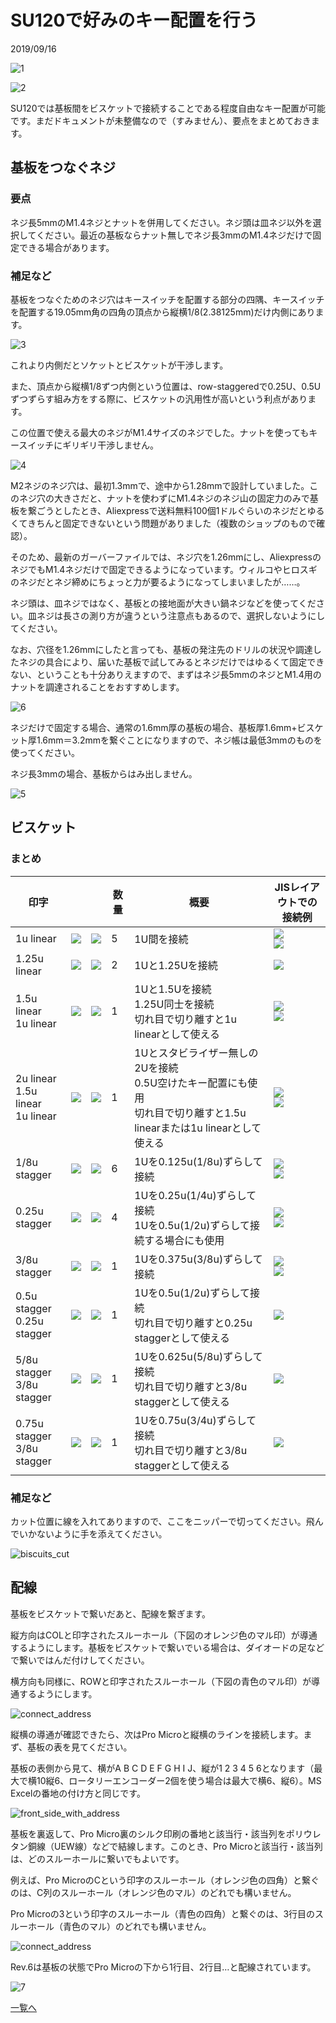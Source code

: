 # SU120で好みのキー配置を行う

2019/09/16

![1](1.jpg)

![2](2.jpg)

SU120では基板間をビスケットで接続することである程度自由なキー配置が可能です。まだドキュメントが未整備なので（すみません）、要点をまとめておきます。

## 基板をつなぐネジ

### 要点

ネジ長5mmのM1.4ネジとナットを併用してください。ネジ頭は皿ネジ以外を選択してください。最近の基板ならナット無しでネジ長3mmのM1.4ネジだけで固定できる場合があります。

### 補足など

基板をつなぐためのネジ穴はキースイッチを配置する部分の四隅、キースイッチを配置する19.05mm角の四角の頂点から縦横1/8(2.38125mm)だけ内側にあります。

![3](3.png)

これより内側だとソケットとビスケットが干渉します。

また、頂点から縦横1/8ずつ内側という位置は、row-staggeredで0.25U、0.5Uずつずらす組み方をする際に、ビスケットの汎用性が高いという利点があります。

この位置で使える最大のネジがM1.4サイズのネジでした。ナットを使ってもキースイッチにギリギリ干渉しません。

![4](4.jpg)

M2ネジのネジ穴は、最初1.3mmで、途中から1.28mmで設計していました。このネジ穴の大きさだと、ナットを使わずにM1.4ネジのネジ山の固定力のみで基板を繋ごうとしたとき、Aliexpressで送料無料100個1ドルぐらいのネジだとゆるくてきちんと固定できないという問題がありました（複数のショップのもので確認）。

そのため、最新のガーバーファイルでは、ネジ穴を1.26mmにし、AliexpressのネジでもM1.4ネジだけで固定できるようになっています。ウィルコやヒロスギのネジだとネジ締めにちょっと力が要るようになってしまいましたが……。

ネジ頭は、皿ネジではなく、基板との接地面が大きい鍋ネジなどを使ってください。皿ネジは長さの測り方が違うという注意点もあるので、選択しないようにしてください。

なお、穴径を1.26mmにしたと言っても、基板の発注先のドリルの状況や調達したネジの具合により、届いた基板で試してみるとネジだけではゆるくて固定できない、ということも十分ありえますので、まずはネジ長5mmのネジとM1.4用のナットを調達されることをおすすめします。

![6](C:/tool/GitHub/e3w2q.github.io/5/6.jpg)

ネジだけで固定する場合、通常の1.6mm厚の基板の場合、基板厚1.6mm+ビスケット厚1.6mm＝3.2mmを繋ぐことになりますので、ネジ帳は最低3mmのものを使ってください。

ネジ長3mmの場合、基板からはみ出しません。

![5](5.jpg)

## ビスケット

### まとめ


| 印字         |   |                                                     | 数量 | 概要             | JISレイアウトでの接続例 |
| ------------ | ------------------------------------------------------ | ---- | ---------------- | ---------------- | ---------------- |
| 1u linear    | ![](1u_linear.jpg) | ![](1u_linear.png) | 5 | 1U間を接続 | ![](b2-0.png)<br />![](b2-0b.png) |
| 1.25u linear | ![](1.25u_linear.jpg) | ![](1.25u_linear.png)  | 2 | 1Uと1.25Uを接続 | ![](b3-0.png) |
| 1.5u linear<br />1u linear | ![](1.5u_linear_1u_linear.jpg) | ![](1.5u_linear_1u_linear.png) | 1 | 1Uと1.5Uを接続<br />1.25U同士を接続<br />切れ目で切り離すと1u linearとして使える | ![](b4-0.png)<br />![](b4-0b.png) |
| 2u linear<br />1.5u linear<br />1u linear | ![](2u_linear_1.5u_linear_1u_linear.jpg) | ![](2u_linear_1.5u_linear_1u_linear.png) | 1 | 1Uとスタビライザー無しの2Uを接続<br />0.5U空けたキー配置にも使用<br />切れ目で切り離すと1.5u linearまたは1u linearとして使える | ![](b6-0.png)<br />![](b6-0b.png) |
| 1/8u stagger    | ![](1-8u_stagger.jpg) | ![](1-8u_stagger.png) | 6    | 1Uを0.125u(1/8u)ずらして接続 | ![](b2-1.png)<br />![](b2-1b.png) |
| 0.25u stagger    | ![](0.25u_stagger.jpg) | ![](0.25u_stagger.png) | 4    | 1Uを0.25u(1/4u)ずらして接続<br />1Uを0.5u(1/2u)ずらして接続する場合にも使用 | ![](b2-2.png)<br />![](b2-2b.png) |
| 3/8u stagger    | ![](3-8u_stagger.jpg) | ![](3-8u_stagger.png) | 1    | 1Uを0.375u(3/8u)ずらして接続 | ![](b2-3.png)<br />![](b2-3b.png) |
| 0.5u stagger<br />0.25u stagger    | ![](0.5u_stagger_0.25u_stagger.jpg) | ![](0.5u_stagger_0.25u_stagger.png) | 1 | 1Uを0.5u(1/2u)ずらして接続<br />切れ目で切り離すと0.25u staggerとして使える | ![](b2-4.png) |
| 5/8u stagger<br />3/8u stagger    | ![](5-8u_stagger_3-8u_stagger.jpg) | ![](5-8u_stagger_3-8u_stagger.png) | 1 | 1Uを0.625u(5/8u)ずらして接続<br />切れ目で切り離すと3/8u staggerとして使える | ![](b2-5.png) |
| 0.75u stagger<br />3/8u stagger | ![](0.75u_stagger_3-8u_stagger.jpg) | ![](0.75u_stagger_3-8u_stagger.png) | 1 | 1Uを0.75u(3/4u)ずらして接続<br />切れ目で切り離すと3/8u staggerとして使える | ![](b2-6.png) |

### 補足など

カット位置に線を入れてありますので、ここをニッパーで切ってください。飛んでいかないように手を添えてください。

![biscuits_cut](biscuits_cut.jpg)

## 配線

基板をビスケットで繋いだあと、配線を繋ぎます。

縦方向はCOLと印字されたスルーホール（下図のオレンジ色のマル印）が導通するようにします。基板をビスケットで繋いでいる場合は、ダイオードの足などで繋いではんだ付けしてください。

横方向も同様に、ROWと印字されたスルーホール（下図の青色のマル印）が導通するようにします。

![connect_address](connect_address.jpg)

縦横の導通が確認できたら、次はPro Microと縦横のラインを接続します。まず、基板の表を見てください。

基板の表側から見て、横がA B C D E F G H I J、縦が1 2 3 4 5 6となります（最大で横10縦6、ロータリーエンコーダー2個を使う場合は最大で横6、縦6）。MS Excelの番地の付け方と同じです。

![front_side_with_address](front_side_with_address.jpg)

基板を裏返して、Pro Micro裏のシルク印刷の番地と該当行・該当列をポリウレタン銅線（UEW線）などで結線します。このとき、Pro Microと該当行・該当列は、どのスルーホールに繋いでもよいです。

例えば、Pro MicroのCという印字のスルーホール（オレンジ色の四角）と繋ぐのは、C列のスルーホール（オレンジ色のマル）のどれでも構いません。

Pro Microの3という印字のスルーホール（青色の四角）と繋ぐのは、3行目のスルーホール（青色のマル）のどれでも構いません。

![connect_address](connect_address.jpg)

Rev.6は基板の状態でPro Microの下から1行目、2行目…と配線されています。

![7](7.jpg)

[一覧へ](../)